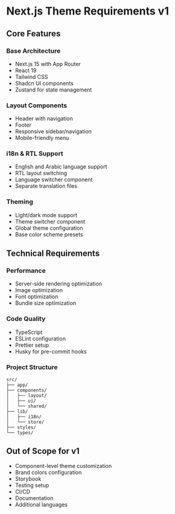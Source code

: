 # Next.js Theme Requirements v1

## Core Features

### Base Architecture
- Next.js 15 with App Router
- React 19
- Tailwind CSS
- Shadcn UI components
- Zustand for state management

### Layout Components
- Header with navigation
- Footer
- Responsive sidebar/navigation
- Mobile-friendly menu

### i18n & RTL Support
- English and Arabic language support
- RTL layout switching
- Language switcher component
- Separate translation files

### Theming
- Light/dark mode support
- Theme switcher component
- Global theme configuration
- Base color scheme presets

## Technical Requirements

### Performance
- Server-side rendering optimization
- Image optimization
- Font optimization
- Bundle size optimization

### Code Quality
- TypeScript
- ESLint configuration
- Prettier setup
- Husky for pre-commit hooks

### Project Structure
```
src/
├── app/
├── components/
│   ├── layout/
│   ├── ui/
│   └── shared/
├── lib/
│   ├── i18n/
│   └── store/
├── styles/
└── types/
```

## Out of Scope for v1
- Component-level theme customization
- Brand colors configuration
- Storybook
- Testing setup
- CI/CD
- Documentation
- Additional languages
